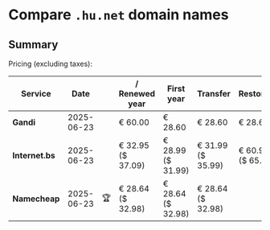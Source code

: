# Compare `.hu.net` domain names

## Summary

Pricing (excluding taxes):

| Service | Date |  | / Renewed year | First year | Transfer | Restoration |
|--|--|--|--|--|--|--|
| **Gandi** | 2025-06-23 |  | € 60.00 | € 28.60 | € 28.60 | € 28.60 |
| **Internet.bs** | 2025-06-23 |  | € 32.95<br>($ 37.09) | € 28.99<br>($ 31.99) | € 31.99<br>($ 35.99) | € 60.99<br>($ 65.09) |
| **Namecheap** | 2025-06-23 | 🏆 | € 28.64<br>($ 32.98) | € 28.64<br>($ 32.98) | € 28.64<br>($ 32.98) |  |
